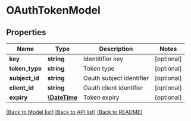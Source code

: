 # OAuthTokenModel

## Properties
Name | Type | Description | Notes
------------ | ------------- | ------------- | -------------
**key** | **string** | Identitifier key | [optional] 
**token_type** | **string** | Token type | [optional] 
**subject_id** | **string** | Oauth subject identifier | [optional] 
**client_id** | **string** | Oauth client identifier | [optional] 
**expiry** | [**\DateTime**](\DateTime.md) | Token expiry | [optional] 

[[Back to Model list]](../README.md#documentation-for-models) [[Back to API list]](../README.md#documentation-for-api-endpoints) [[Back to README]](../README.md)


